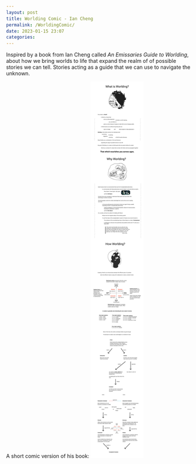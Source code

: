 ```yaml
---
layout: post
title: Worlding Comic - Ian Cheng
permalink: /WorldingComic/
date: 2023-01-15 23:07
categories:
---
```


Inspired by a book from Ian Cheng called _An Emissaries Guide to Worlding_, about how we bring worlds to life that expand the realm of of possible stories we can tell. Stories acting as a guide that we can use to navigate the unknown.

A short comic version of his book:
![](/assets/WorldingComic.png)
